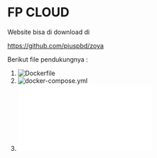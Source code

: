# FP CLOUD

Website bisa di download di 

  https://github.com/piuspbd/zoya

Berikut file pendukungnya :

  1. ![Dockerfile](assets/Dockerfile)
  1. ![docker-compose.yml](assets/docker-compose.yml)
  1. ![default.conf](assets/default1.conf)

